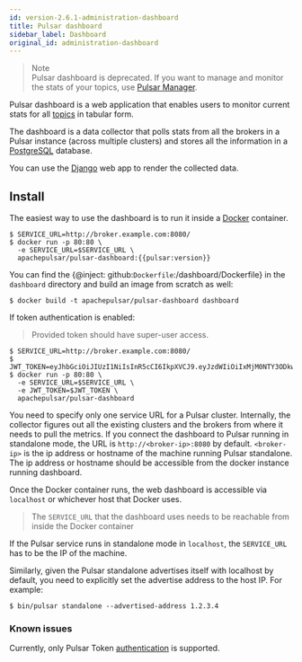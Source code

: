 ```yaml
---
id: version-2.6.1-administration-dashboard
title: Pulsar dashboard
sidebar_label: Dashboard
original_id: administration-dashboard
---
```


> Note   
> Pulsar dashboard is deprecated. If you want to manage and monitor the stats of your topics, use [Pulsar Manager](administration-pulsar-manager.md). 

Pulsar dashboard is a web application that enables users to monitor current stats for all [topics](reference-terminology.md#topic) in tabular form.

The dashboard is a data collector that polls stats from all the brokers in a Pulsar instance (across multiple clusters) and stores all the information in a [PostgreSQL](https://www.postgresql.org/) database.

You can use the [Django](https://www.djangoproject.com) web app to render the collected data.

## Install

The easiest way to use the dashboard is to run it inside a [Docker](https://www.docker.com/products/docker) container.

```shell
$ SERVICE_URL=http://broker.example.com:8080/
$ docker run -p 80:80 \
  -e SERVICE_URL=$SERVICE_URL \
  apachepulsar/pulsar-dashboard:{{pulsar:version}}
```

You can find the {@inject: github:`Dockerfile`:/dashboard/Dockerfile} in the `dashboard` directory and build an image from scratch as well:

```shell
$ docker build -t apachepulsar/pulsar-dashboard dashboard
```

If token authentication is enabled:
> Provided token should have super-user access. 
```shell
$ SERVICE_URL=http://broker.example.com:8080/
$ JWT_TOKEN=eyJhbGciOiJIUzI1NiIsInR5cCI6IkpXVCJ9.eyJzdWIiOiIxMjM0NTY3ODkwIiwibmFtZSI6IkpvaG4gRG9lIiwiaWF0IjoxNTE2MjM5MDIyfQ.SflKxwRJSMeKKF2QT4fwpMeJf36POk6yJV_adQssw5c
$ docker run -p 80:80 \
  -e SERVICE_URL=$SERVICE_URL \
  -e JWT_TOKEN=$JWT_TOKEN \
  apachepulsar/pulsar-dashboard
```
 
You need to specify only one service URL for a Pulsar cluster. Internally, the collector figures out all the existing clusters and the brokers from where it needs to pull the metrics. If you connect the dashboard to Pulsar running in standalone mode, the URL is `http://<broker-ip>:8080` by default. `<broker-ip>` is the ip address or hostname of the machine running Pulsar standalone. The ip address or hostname should be accessible from the docker instance running dashboard.

Once the Docker container runs, the web dashboard is accessible via `localhost` or whichever host that Docker uses.

> The `SERVICE_URL` that the dashboard uses needs to be reachable from inside the Docker container

If the Pulsar service runs in standalone mode in `localhost`, the `SERVICE_URL` has to
be the IP of the machine.

Similarly, given the Pulsar standalone advertises itself with localhost by default, you need to
explicitly set the advertise address to the host IP. For example:

```shell
$ bin/pulsar standalone --advertised-address 1.2.3.4
```

### Known issues

Currently, only Pulsar Token [authentication](security-overview.md#authentication-providers) is supported.
